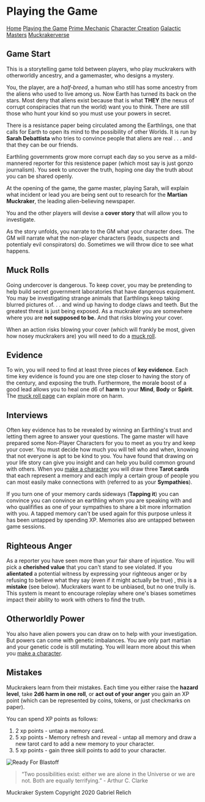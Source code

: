 # Playing the Game
[Home](index.md) [Playing the Game](intro.md) [Prime Mechanic](PrimeMechanic.md) [Character Creation](character.md) [Galactic Masters](gm.md) [Muckrakerverse](muckrakerverse.md)

## Game Start

This is a storytelling game told between players, who play muckrakers with otherworldly ancestry, and a gamemaster, who designs a mystery.

You, the player, are a *half-breed*, a human who still has some ancestry from the aliens who used to live among us. Now Earth has turned its back on the stars.  Most deny that aliens exist because that is what **THEY** (the nexus of corrupt conspiracies that run the world) want you to think.  There are still those who hunt your kind so you must use your powers in secret.

There is a resistance paper being circulated among the Earthlings, one that calls for Earth to open its mind to the possibility of other Worlds.  It is run by **Sarah Debattista** who tries to convince people that aliens are real . . . and that they can be our friends.

Earthling governments grow more corrupt each day so you serve as a mild-mannered reporter for this resistence paper (which most say is just gonzo journalism).  You seek to uncover the truth, hoping one day the truth about you can be shared openly.

At the opening of the game, the game master, playing Sarah, will explain what incident or lead you are being sent out to research for the **Martian Muckraker**, the leading alien-believing newspaper.  

You and the other players will devise a **cover story** that will allow you to investigate.  

As the story unfolds, you narrate to the GM what your character does.  The GM will narrate what the non-player characters (leads, suspects and potentialy evil conspirators) do.  Sometimes we will throw dice to see what happens.

## Muck Rolls

Going undercover is dangerous.  To keep cover, you may be pretending to help build secret government laboratories that have dangerous equipment.  You may be investigating strange animals that Earthlings keep taking blurred pictures of. . . and wind up having to dodge claws and teeth. But the greatest threat is just being exposed.  As a muckraker you are somewhere where you are **not supposed to be.**  And that risks blowing your cover.

When an action risks blowing your cover (which will frankly be most, given how nosey muckrakers are) you will need to do a [muck roll](PrimeMechanic.md).

## Evidence

To win, you will need to find at least three pieces of **key evidence**.  Each time key evidence is found you are one step closer to having the story of the century, and exposing the truth.  Furthermore, the morale boost of a good lead allows you to heal one d6 of **harm** to your **Mind**, **Body** or **Spirit**. The [muck roll page](PrimeMechanic.md) can explain more on harm.

## Interviews

Often key evidence has to be revealed by winning an Earthling's trust and letting them agree to answer your questions. The game master will have prepared some Non-Player Characters for you to meet as you try and keep your cover.  You must decide how much you will tell who and when, knowing that not everyone is apt to be kind to you. You have found that drawing on your life story can give you insight and can help you build common ground with others.  When you [make a character](character.md) you will draw three **Tarot cards** that each represent a memory and each imply a certain group of people you can most easily make connections with (referred to as your **Sympathies**).  

If you turn one of your memory cards sideways (**Tapping it**) you can convince you can convince an earthling whom you are speaking with and who qualififies as one of your sympathies to share a bit more information with you.  A tapped memory can't be used again for this purpose unless it has been untapped by spending XP.  Memories also are untapped between game sessions.

## Righteous Anger

As a reporter you have seen more than your fair share of injustice.  You will pick a **cherished value** that you can't stand to see violated.  If you **alientated** a potential witness by expressing your righteous anger or by refusing to believe what they say (even if it might actually be true) , this is a **mistake** (see below).  Muckrakers want to be unbiased, but no one trully is.  This system is meant to encourage roleplay where one's biases sometimes impact their ability to work with others to find the truth.

## Otherworldly Power

You also have alien powers you can draw on to help with your investigation. But powers can come with genetic imbalances.  You are only part martian and your genetic code is still mutating.  You will learn more about this when you [make a character](charcter.md).

## Mistakes

Muckrakers learn from their mistakes.  Each time you either raise the **hazard level**, take **2d6 harm in one roll**, or **act out of your anger** you gain an XP point (which can be represented by coins, tokens, or just checkmarks on paper).  

You can spend XP points as follows:

1. 2 xp points - untap a memory card.
2. 5 xp points - Memory refresh and reveal - untap all memory and draw a new tarot card to add a new memory to your character.
3. 5 xp points - gain three skill points to add to your character.

![Ready For Blastoff](https://martian.earth/Images/inSpaceShip.jpg)

> “Two possibilities exist: either we are alone in the Universe or we are not. Both are equally terrifying.” - Arthur C. Clarke

Muckraker System Copyright 2020 Gabriel Relich
